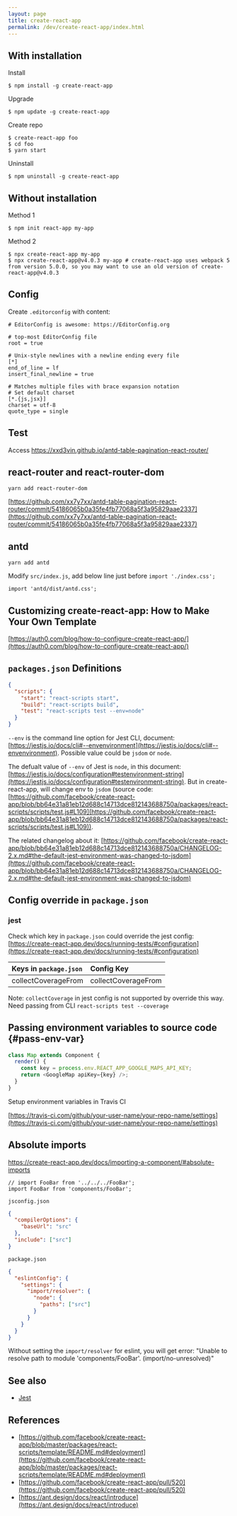 ```yaml
---
layout: page
title: create-react-app
permalink: /dev/create-react-app/index.html
---
```


## With installation

Install

```
$ npm install -g create-react-app
```

Upgrade

```
$ npm update -g create-react-app
```

Create repo

```
$ create-react-app foo
$ cd foo
$ yarn start
```

Uninstall

```
$ npm uninstall -g create-react-app
```

## Without installation

Method 1

```
$ npm init react-app my-app
```

Method 2

```
$ npx create-react-app my-app
$ npx create-react-app@v4.0.3 my-app # create-react-app uses webpack 5 from version 5.0.0, so you may want to use an old version of create-react-app@v4.0.3
```

## Config

Create `.editorconfig` with content:

```
# EditorConfig is awesome: https://EditorConfig.org

# top-most EditorConfig file
root = true

# Unix-style newlines with a newline ending every file
[*]
end_of_line = lf
insert_final_newline = true

# Matches multiple files with brace expansion notation
# Set default charset
[*.{js,jsx}]
charset = utf-8
quote_type = single
```

## Test

Access https://xxd3vin.github.io/antd-table-pagination-react-router/

## react-router and react-router-dom

```
yarn add react-router-dom
```

[https://github.com/xx7y7xx/antd-table-pagination-react-router/commit/54186065b0a35fe4fb77068a5f3a95829aae2337](https://github.com/xx7y7xx/antd-table-pagination-react-router/commit/54186065b0a35fe4fb77068a5f3a95829aae2337)

## antd

```
yarn add antd
```

Modify `src/index.js`, add below line just before `import './index.css';`

```
import 'antd/dist/antd.css';
```

## Customizing create-react-app: How to Make Your Own Template

[https://auth0.com/blog/how-to-configure-create-react-app/](https://auth0.com/blog/how-to-configure-create-react-app/)

## `packages.json` Definitions

```json
{
  "scripts": {
    "start": "react-scripts start",
    "build": "react-scripts build",
    "test": "react-scripts test --env=node"
  }
}
```

`--env` is the command line option for Jest CLI, document: [https://jestjs.io/docs/cli#--envenvironment](https://jestjs.io/docs/cli#--envenvironment).
Possible value could be `jsdom` or `node`.

The defualt value of `--env` of Jest is `node`, in this document: [https://jestjs.io/docs/configuration#testenvironment-string](https://jestjs.io/docs/configuration#testenvironment-string).
But in create-react-app, will change env to `jsdom` (source code: [https://github.com/facebook/create-react-app/blob/bb64e31a81eb12d688c14713dce812143688750a/packages/react-scripts/scripts/test.js#L109](https://github.com/facebook/create-react-app/blob/bb64e31a81eb12d688c14713dce812143688750a/packages/react-scripts/scripts/test.js#L109)).

The related changelog about it: [https://github.com/facebook/create-react-app/blob/bb64e31a81eb12d688c14713dce812143688750a/CHANGELOG-2.x.md#the-default-jest-environment-was-changed-to-jsdom](https://github.com/facebook/create-react-app/blob/bb64e31a81eb12d688c14713dce812143688750a/CHANGELOG-2.x.md#the-default-jest-environment-was-changed-to-jsdom)

## Config override in `package.json`

### jest

Check which key in `package.json` could override the jest config: [https://create-react-app.dev/docs/running-tests/#configuration](https://create-react-app.dev/docs/running-tests/#configuration)

| Keys in `package.json` | Config Key          |
| :--------------------- | :------------------ |
| collectCoverageFrom    | collectCoverageFrom |

Note: `collectCoverage` in jest config is not supported by override this way. Need passing from CLI `react-scripts test --coverage`

## Passing environment variables to source code {#pass-env-var}

```js
class Map extends Component {
  render() {
    const key = process.env.REACT_APP_GOOGLE_MAPS_API_KEY;
    return <GoogleMap apiKey={key} />;
  }
}
```

Setup environment variables in Travis CI

[https://travis-ci.com/github/your-user-name/your-repo-name/settings](https://travis-ci.com/github/your-user-name/your-repo-name/settings)

## Absolute imports

https://create-react-app.dev/docs/importing-a-component/#absolute-imports

```
// import FooBar from '../../../FooBar';
import FooBar from 'components/FooBar';
```

`jsconfig.json`

```json
{
  "compilerOptions": {
    "baseUrl": "src"
  },
  "include": ["src"]
}
```

`package.json`

```json
{
  "eslintConfig": {
    "settings": {
      "import/resolver": {
        "node": {
          "paths": ["src"]
        }
      }
    }
  }
}
```

Without setting the `import/resolver` for eslint, you will get error: "Unable to resolve path to module 'components/FooBar'. (import/no-unresolved)"

## See also

- [Jest](/dev/jest.html)

## References

- [https://github.com/facebook/create-react-app/blob/master/packages/react-scripts/template/README.md#deployment](https://github.com/facebook/create-react-app/blob/master/packages/react-scripts/template/README.md#deployment)
- [https://github.com/facebook/create-react-app/pull/520](https://github.com/facebook/create-react-app/pull/520)
- [https://ant.design/docs/react/introduce](https://ant.design/docs/react/introduce)
